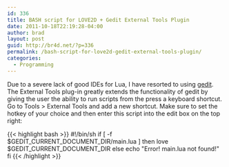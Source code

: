 ```yaml
---
id: 336
title: BASH script for LOVE2D + Gedit External Tools Plugin
date: 2011-10-18T22:19:28-04:00
author: brad
layout: post
guid: http://br4d.net/?p=336
permalink: /bash-script-for-love2d-gedit-external-tools-plugin/
categories:
  - Programming
---
```

Due to a severe lack of good IDEs for Lua, I have resorted to using [gedit](http://projects.gnome.org/gedit/ "gEdit"). The External Tools plug-in greatly extends the functionality of gedit by giving the user the ability to run scripts from the press a keyboard shortcut. Go to Tools > External Tools and add a new shortcut. Make sure to set the hotkey of your choice and then enter this script into the edit box on the top right:

{{< highlight bash >}}
#!/bin/sh
if [ -f $GEDIT_CURRENT_DOCUMENT_DIR/main.lua ]
then
love $GEDIT_CURRENT_DOCUMENT_DIR
else
echo "Error! main.lua not found!"
fi
{{< /highlight >}}
